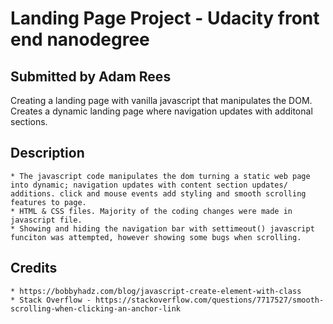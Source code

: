 # Landing Page Project - Udacity front end nanodegree

## Submitted by Adam Rees
Creating a landing page with vanilla javascript that manipulates the DOM. Creates a dynamic landing page where navigation updates with additonal sections. 
## Description
    * The javascript code manipulates the dom turning a static web page into dynamic; navigation updates with content section updates/ additions. click and mouse events add styling and smooth scrolling features to page. 
    * HTML & CSS files. Majority of the coding changes were made in javascript file. 
    * Showing and hiding the navigation bar with settimeout() javascript funciton was attempted, however showing some bugs when scrolling. 

## Credits
    * https://bobbyhadz.com/blog/javascript-create-element-with-class
    * Stack Overflow - https://stackoverflow.com/questions/7717527/smooth-scrolling-when-clicking-an-anchor-link
